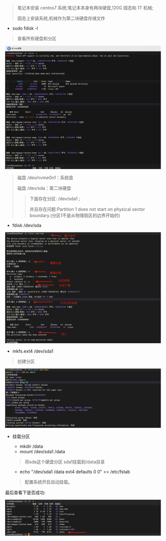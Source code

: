 > 笔记本安装 centos7 系统;笔记本本身有两块硬盘,120G 固态和 1T 机械;
>
> 固态上安装系统,机械作为第二块硬盘存储文件

* sudo fdisk -l 

> 查看所有硬盘和分区

![image-20240214202152565](assets/image-20240214202152565-7914737.png)

> 磁盘 /dev/nvme0n1：系统盘
>
> 磁盘 /dev/sda：第二块硬盘
>
> > 下面存在分区: /dev/sda1 ; 
> >
> > 并且存在问题:Partition 1 does not start on physical sector boundary.(分区1不是从物理扇区的边界开始的)

* fdisk /dev/sda

![image-20240214203007063](assets/image-20240214203007063-7914745.png)

* mkfs.ext4 /dev/sda1 

> 创建分区

![image-20240214203359876](assets/image-20240214203359876-7914752.png)

* 挂载分区

  * mkdir /data
  * mount /dev/sda1 /data

  > 将sda这个硬盘分区 sda1挂载到/data目录

  * echo "/dev/sda1 /data ext4 defaults 0 0" >> /etc/fstab

  > 配置系统开启自动挂载。



最后查看下是否成功:

![image-20240214203707893](assets/image-20240214203707893-7914757.png)